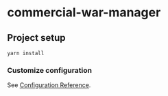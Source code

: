 # commercial-war-manager

## Project setup
```
yarn install
```

### Customize configuration
See [Configuration Reference](https://cli.vuejs.org/config/).
